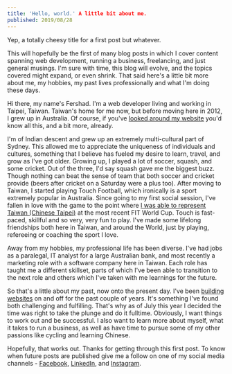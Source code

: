 ```yaml
---
title: 'Hello, world.' A little bit about me.
published: 2019/08/28
---
```


Yep, a totally cheesy title for a first post but whatever.

This will hopefully be the first of many blog posts in which I cover content spanning web development, running a business, freelancing, and just general musings. I'm sure with time, this blog will evolve, and the topics covered might expand, or even shrink. That said here's a little bit more about me, my hobbies, my past lives professionally and what I'm doing these days.

Hi there, my name's Fershad. I'm a web developer living and working in Taipei, Taiwan. Taiwan's home for me now, but before moving here in 2012, I grew up in Australia. Of course, if you've [looked around my website](https://www.fershad.com/about) you'd know all this, and a bit more, already.

I'm of Indian descent and grew up an extremely multi-cultural part of Sydney. This allowed me to appreciate the uniqueness of individuals and cultures, something that I believe has fueled my desire to learn, travel, and grow as I've got older. Growing up, I played a lot of soccer, squash, and some cricket. Out of the three, I'd say squash gave me the biggest buzz. Though nothing can beat the sense of team that both soccer and cricket provide (beers after cricket on a Saturday were a plus too). After moving to Taiwan, I started playing Touch Football, which ironically is a sport extremely popular in Australia. Since going to my first social session, I've fallen in love with the game to the point where [I was able to represent Taiwan (Chinese Taipei)](https://www.fershad.com/work/chinese-taipei-touch-2019-world-cup/) at the most recent FIT World Cup. Touch is fast-paced, skillful and so very, very fun to play. I've made some lifelong friendships both here in Taiwan, and around the World, just by playing, refereeing or coaching the sport I love.

Away from my hobbies, my professional life has been diverse. I've had jobs as a paralegal, IT analyst for a large Australian bank, and most recently a marketing role with a software company here in Taiwan. Each role has taught me a different skillset, parts of which I've been able to transition to the next role and others which I've taken with me learnings for the future.

So that's a little about my past, now onto the present day. I've been [building websites](https://www.fershad.com/work) on and off for the past couple of years. It's something I've found both challenging and fulfilling. That's why as of July this year I decided the time was right to take the plunge and do it fulltime. Obviously, I want things to work out and be successful. I also want to learn more about myself, what it takes to run a business, as well as have time to pursue some of my other passions like cycling and learning Chinese.

Hopefully, that works out. Thanks for getting through this first post. To know when future posts are published give me a follow on one of my social media channels - [Facebook](https://www.facebook.com/fershad.digital), [LinkedIn](https://www.linkedin.com/company/fershad-digital/), and [Instagram](https://www.instagram.com/fershad.digital/).

